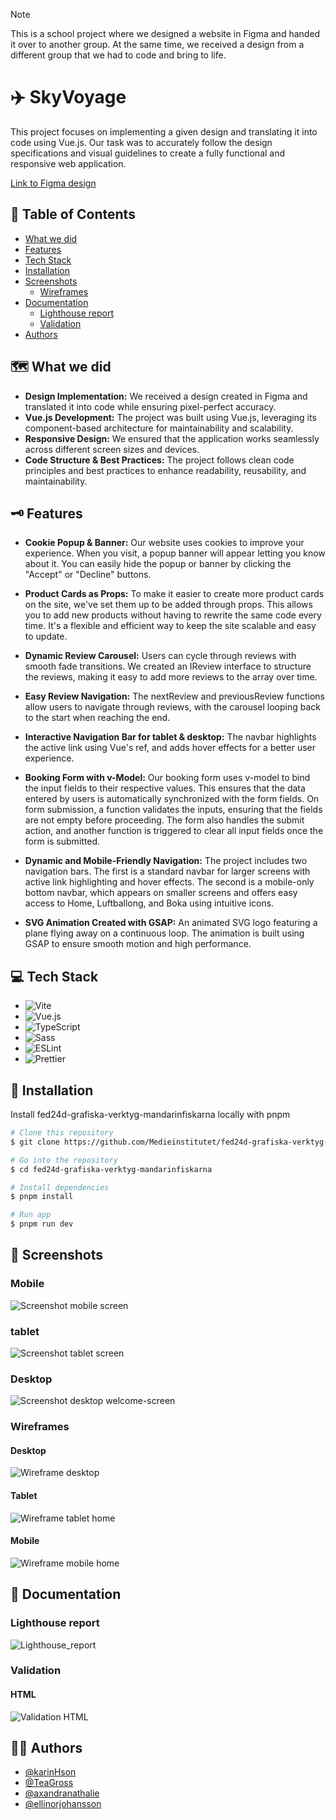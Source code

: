 > [!NOTE]  
> This is a school project where we designed a website in Figma and handed it over to another group. At the same time, we received a design from a different group that we had to code and bring to life.

# ✈️ SkyVoyage

This project focuses on implementing a given design and translating it into code using Vue.js. Our task was to accurately follow the design specifications and visual guidelines to create a fully functional and responsive web application.

[Link to Figma design](https://www.figma.com/design/0uhAuKSgWbY6wmtoa6Ddx9/Dabbagam?node-id=5-50&t=oNVcVJKLufmXLho4-1)

## 📒 Table of Contents

- [What we did](#what-we-did)
- [Features](#features)
- [Tech Stack](#tech-stack)
- [Installation](#installation)
- [Screenshots](#screenshots)
  - [Wireframes](#wireframes)
- [Documentation](#documentation)
  - [Lighthouse report](#lighthouse-report)
  - [Validation](#validation)
- [Authors](#authors)

## 🗺️ What we did
- **Design Implementation:** We received a design created in Figma and translated it into code while ensuring pixel-perfect accuracy.
- **Vue.js Development:** The project was built using Vue.js, leveraging its component-based architecture for maintainability and scalability.
- **Responsive Design:** We ensured that the application works seamlessly across different screen sizes and devices.
- **Code Structure & Best Practices:** The project follows clean code principles and best practices to enhance readability, reusability, and maintainability.

## 🗝️ Features

* **Cookie Popup & Banner:** Our website uses cookies to improve your experience. When you visit, a popup banner will appear letting you know about it. You can easily hide the popup or banner by clicking the "Accept" or "Decline" buttons.
  
* **Product Cards as Props:** To make it easier to create more product cards on the site, we've set them up to be added through props. This allows you to add new products without having to rewrite the same code every time. It's a flexible and efficient way to keep the site scalable and easy to update.

* **Dynamic Review Carousel:** Users can cycle through reviews with smooth fade transitions. We created an IReview interface to structure the reviews, making it easy to add more reviews to the array over time.

* **Easy Review Navigation:** The nextReview and previousReview functions allow users to navigate through reviews, with the carousel looping back to the start when reaching the end.

* **Interactive Navigation Bar for tablet & desktop:** The navbar highlights the active link using Vue's ref, and adds hover effects for a better user experience.

* **Booking Form with v-Model:** Our booking form uses v-model to bind the input fields to their respective values. This ensures that the data entered by users is automatically synchronized with the form fields. On form submission, a function validates the inputs, ensuring that the fields are not empty before proceeding. The form also handles the submit action, and another function is triggered to clear all input fields once the form is submitted.

* **Dynamic and Mobile-Friendly Navigation:** The project includes two navigation bars. The first is a standard navbar for larger screens with active link highlighting and hover effects. The second is a mobile-only bottom navbar, which appears on smaller screens and offers easy access to Home, Luftballong, and Boka using intuitive icons.

* **SVG Animation Created with GSAP:** An animated SVG logo featuring a plane flying away on a continuous loop. The animation is built using GSAP to ensure smooth motion and high performance.

## 💻 Tech Stack

- ![Vite](https://img.shields.io/badge/Vite-%23646CFF.svg?style=for-the-badge&logo=vite&logoColor=white)
- ![Vue.js](https://img.shields.io/badge/Vue.js-%234FC08D.svg?style=for-the-badge&logo=vue.js&logoColor=white)
- ![TypeScript](https://img.shields.io/badge/TypeScript-%23007ACC.svg?style=for-the-badge&logo=typescript&logoColor=white)
- ![Sass](https://img.shields.io/badge/Sass-%23CC6699.svg?style=for-the-badge&logo=sass&logoColor=white)
- ![ESLint](https://img.shields.io/badge/ESLint-%234B32C3.svg?style=for-the-badge&logo=eslint&logoColor=white)
- ![Prettier](https://img.shields.io/badge/Prettier-%23F7B93E.svg?style=for-the-badge&logo=prettier&logoColor=white)

## 🚀 Installation

Install fed24d-grafiska-verktyg-mandarinfiskarna locally with pnpm

```bash
# Clone this repository
$ git clone https://github.com/Medieinstitutet/fed24d-grafiska-verktyg-mandarinfiskarna

# Go into the repository
$ cd fed24d-grafiska-verktyg-mandarinfiskarna

# Install dependencies
$ pnpm install

# Run app
$ pnpm run dev
```

## 📸 Screenshots

### Mobile

![Screenshot mobile screen](/assets/screenshots/mobil.png)

### tablet

![Screenshot tablet screen](/assets/screenshots/tablet.png)

### Desktop

![Screenshot desktop welcome-screen](/assets/screenshots/desktop.png)

### Wireframes

#### Desktop
![Wireframe desktop](/assets/screenshots/wireframe-desktop.png)

#### Tablet

![Wireframe tablet home](/assets/screenshots/wireframe-tablet.png)

#### Mobile

![Wireframe mobile home](/assets/screenshots/wireframe-mobile.png)

## 📝 Documentation

### Lighthouse report

![Lighthouse_report](/assets/validation/lighthouse.png)

### Validation

#### HTML

![Validation HTML](/assets/validation/HTML_validation.png)

## 👩‍💻 Authors

- [@karinHson](https://github.com/KarinHson)
- [@TeaGross](https://github.com/TeaGross)
- [@axandranathalie](https://github.com/axandranathalie)
- [@ellinorjohansson](https://github.com/ellinorjohansson)
